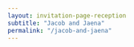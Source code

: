 ```yaml
---
layout: invitation-page-reception
subtitle: "Jacob and Jaena"
permalink: "/jacob-and-jaena"
---
```

        